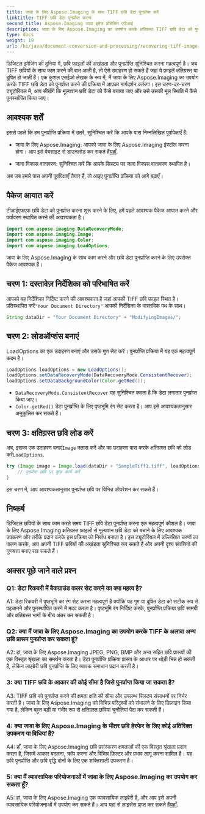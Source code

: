 ```yaml
---
title: जावा के लिए Aspose.Imaging के साथ TIFF छवि डेटा पुनर्प्राप्त करें
linktitle: TIFF छवि डेटा पुनर्प्राप्त करना
second_title: Aspose.Imaging जावा इमेज प्रोसेसिंग एपीआई
description: जावा के लिए Aspose.Imaging का उपयोग करके क्षतिग्रस्त TIFF छवि डेटा को पुनर्प्राप्त करने का तरीका जानें। इस चरण-दर-चरण मार्गदर्शिका के साथ छवि अखंडता पुनर्स्थापित करें।
type: docs
weight: 19
url: /hi/java/document-conversion-and-processing/recovering-tiff-image-data/
---
```

डिजिटल इमेजिंग की दुनिया में, छवि फ़ाइलों की अखंडता और पुनर्प्राप्ति सुनिश्चित करना महत्वपूर्ण है। जब TIFF छवियों के साथ काम करने की बात आती है, तो ऐसे उदाहरण हो सकते हैं जहां ये फ़ाइलें क्षतिग्रस्त या दूषित हो जाती हैं। एक कुशल एसईओ लेखक के रूप में, मैं जावा के लिए Aspose.Imaging का उपयोग करके TIFF छवि डेटा को पुनर्प्राप्त करने की प्रक्रिया में आपका मार्गदर्शन करूंगा। इस चरण-दर-चरण ट्यूटोरियल में, आप सीखेंगे कि मूल्यवान छवि डेटा को कैसे बचाया जाए और उसे उसकी मूल स्थिति में कैसे पुनर्स्थापित किया जाए।

## आवश्यक शर्तें

इससे पहले कि हम पुनर्प्राप्ति प्रक्रिया में उतरें, सुनिश्चित करें कि आपके पास निम्नलिखित पूर्वापेक्षाएँ हैं:

-  जावा के लिए Aspose.Imaging: आपको जावा के लिए Aspose.Imaging इंस्टॉल करना होगा। आप इसे वेबसाइट से डाउनलोड कर सकते हैं[यहाँ](https://releases.aspose.com/imaging/java/).

- जावा विकास वातावरण: सुनिश्चित करें कि आपके सिस्टम पर जावा विकास वातावरण स्थापित है।

अब जब हमारे पास अपनी पूर्वापेक्षाएँ तैयार हैं, तो आइए पुनर्प्राप्ति प्रक्रिया को आगे बढ़ाएँ।

## पैकेज आयात करें

टीआईएफएफ छवि डेटा को पुनर्प्राप्त करना शुरू करने के लिए, हमें पहले आवश्यक पैकेज आयात करने और पर्यावरण स्थापित करने की आवश्यकता है।


```java
import com.aspose.imaging.DataRecoveryMode;
import com.aspose.imaging.Image;
import com.aspose.imaging.Color;
import com.aspose.imaging.LoadOptions;
```

जावा के लिए Aspose.Imaging के साथ काम करने और छवि डेटा पुनर्प्राप्ति करने के लिए उपरोक्त पैकेज आवश्यक हैं।


## चरण 1: दस्तावेज़ निर्देशिका को परिभाषित करें

 आपको वह निर्देशिका निर्दिष्ट करने की आवश्यकता है जहां आपकी TIFF छवि फ़ाइल स्थित है। प्रतिस्थापित करें`"Your Document Directory"` आपकी निर्देशिका के वास्तविक पथ के साथ।

```java
String dataDir = "Your Document Directory" + "ModifyingImages/";
```

## चरण 2: लोडऑप्शंस बनाएं

LoadOptions का एक उदाहरण बनाएं और उसके गुण सेट करें। पुनर्प्राप्ति प्रक्रिया में यह एक महत्वपूर्ण कदम है।

```java
LoadOptions loadOptions = new LoadOptions();
loadOptions.setDataRecoveryMode(DataRecoveryMode.ConsistentRecover);
loadOptions.setDataBackgroundColor(Color.getRed());
```

- `DataRecoveryMode.ConsistentRecover` यह सुनिश्चित करता है कि डेटा लगातार पुनर्प्राप्त किया जाए।
- `Color.getRed()` डेटा पुनर्प्राप्ति के लिए पृष्ठभूमि रंग सेट करता है। आप इसे आवश्यकतानुसार अनुकूलित कर सकते हैं।

## चरण 3: क्षतिग्रस्त छवि लोड करें

 अब, इसका एक उदाहरण बनाएं`Image` क्लास करें और का उदाहरण पास करके क्षतिग्रस्त छवि को लोड करें`LoadOptions`.

```java
try (Image image = Image.load(dataDir + "SampleTiff1.tiff", loadOptions)) {
    // पुनर्प्राप्त छवि पर कुछ कार्य करें
}
```

इस चरण में, आप आवश्यकतानुसार पुनर्प्राप्त छवि पर विभिन्न ऑपरेशन कर सकते हैं।

## निष्कर्ष

डिजिटल छवियों के साथ काम करते समय TIFF छवि डेटा पुनर्प्राप्त करना एक महत्वपूर्ण कौशल है। जावा के लिए Aspose.Imaging क्षतिग्रस्त फ़ाइलों से मूल्यवान छवि डेटा को बचाने के लिए आवश्यक उपकरण और तरीके प्रदान करके इस प्रक्रिया को निर्बाध बनाता है। इस ट्यूटोरियल में उल्लिखित चरणों का पालन करके, आप अपनी TIFF छवियों की अखंडता सुनिश्चित कर सकते हैं और अपनी दृश्य संपत्तियों की गुणवत्ता बनाए रख सकते हैं।

## अक्सर पूछे जाने वाले प्रश्न

### Q1: डेटा रिकवरी में बैकग्राउंड कलर सेट करने का क्या महत्व है?

A1: डेटा रिकवरी में पृष्ठभूमि का रंग सेट करना महत्वपूर्ण है क्योंकि यह गुम या दूषित डेटा को सटीक रूप से पहचानने और पुनर्स्थापित करने में मदद करता है। पृष्ठभूमि रंग निर्दिष्ट करके, पुनर्प्राप्ति प्रक्रिया छवि सामग्री और क्षतिग्रस्त भागों के बीच अंतर कर सकती है।

### Q2: क्या मैं जावा के लिए Aspose.Imaging का उपयोग करके TIFF के अलावा अन्य छवि प्रारूप पुनर्प्राप्त कर सकता हूं?

A2: हां, जावा के लिए Aspose.Imaging JPEG, PNG, BMP और अन्य सहित छवि प्रारूपों की एक विस्तृत श्रृंखला का समर्थन करता है। डेटा पुनर्प्राप्ति प्रक्रिया प्रारूप के आधार पर थोड़ी भिन्न हो सकती है, लेकिन लाइब्रेरी छवि पुनर्प्राप्ति के लिए व्यापक समाधान प्रदान करती है।

### 3: क्या TIFF छवि के आकार की कोई सीमा है जिसे पुनर्प्राप्त किया जा सकता है?

A3: TIFF छवि को पुनर्प्राप्त करने की क्षमता क्षति की सीमा और उपलब्ध सिस्टम संसाधनों पर निर्भर करती है। जावा के लिए Aspose.Imaging को विभिन्न परिदृश्यों को संभालने के लिए डिज़ाइन किया गया है, लेकिन बहुत बड़ी या गंभीर रूप से क्षतिग्रस्त छवियां चुनौतियां पैदा कर सकती हैं।

### 4: क्या जावा के लिए Aspose.Imaging के भीतर छवि हेरफेर के लिए कोई अतिरिक्त उपकरण या विधियां हैं?

A4: हाँ, जावा के लिए Aspose.Imaging छवि प्रसंस्करण क्षमताओं की एक विस्तृत श्रृंखला प्रदान करता है, जिसमें आकार बदलना, क्रॉप करना और विभिन्न फ़िल्टर और प्रभाव लागू करना शामिल है। यह छवि पुनर्प्राप्ति और छवि वृद्धि दोनों के लिए एक शक्तिशाली उपकरण है।

### 5: क्या मैं व्यावसायिक परियोजनाओं में जावा के लिए Aspose.Imaging का उपयोग कर सकता हूँ?

A5: हां, जावा के लिए Aspose.Imaging एक व्यावसायिक लाइब्रेरी है, और आप इसे अपनी व्यावसायिक परियोजनाओं में उपयोग कर सकते हैं। आप यहां से लाइसेंस प्राप्त कर सकते हैं[यहाँ](https://purchase.aspose.com/buy).